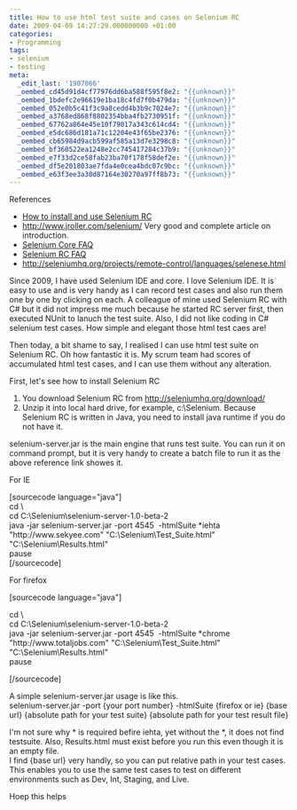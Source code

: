 ```yaml
---
title: How to use html test suite and cases on Selenium RC
date: 2009-04-09 14:27:29.000000000 +01:00
categories:
- Programming
tags:
- selenium
- testing
meta:
  _edit_last: '1907066'
  _oembed_cd45d91d4cf77976dd6ba588f595f8e2: "{{unknown}}"
  _oembed_1bdefc2e96619e1ba18c4fd7f0b479da: "{{unknown}}"
  _oembed_052e0b5c41f3c9a8cedd4b3b9c7024e7: "{{unknown}}"
  _oembed_a3768ed868f8802354bba4fb2730951f: "{{unknown}}"
  _oembed_67762a864e45e10f79017a343c614cd4: "{{unknown}}"
  _oembed_e5dc686d181a71c12204e43f65be2376: "{{unknown}}"
  _oembed_cb65984d9acb599af585a13d7e3298c8: "{{unknown}}"
  _oembed_bf360522ea1248e2cc745417284c37b9: "{{unknown}}"
  _oembed_e7f33d2ce58fab23ba70f178f58def2e: "{{unknown}}"
  _oembed_df5e201803ae7fda4e0cea4bdc07c9bc: "{{unknown}}"
  _oembed_e63f3ee3a30d87164e30270a97ff8b73: "{{unknown}}"
---
```

<p>References</p>
<ul>
<li><a href="http://clearspace.openqa.org/message/49641">How to install and use Selenium RC</a></li>
<li><a href="http://www.jroller.com/selenium/">http://www.jroller.com/selenium/</a> Very good and complete article on introduction.</li>
<li><a href="http://wiki.openqa.org/display/SEL/Selenium+core+FAQ">Selenium Core FAQ</a></li>
<li><a href="http://wiki.openqa.org/display/SRC/Selenium+RC+FAQ">Selenium RC FAQ</a></li>
<li><a href="http://seleniumhq.org/projects/remote-control/languages/selenese.html">http://seleniumhq.org/projects/remote-control/languages/selenese.html</a></li>
</ul>
<p>Since 2009, I have used Selenium IDE and core. I love Selenium IDE. It is easy to use and is very handy as I can record test cases and also run them one by one by clicking on each. A colleague of mine used Selenium RC with C# but it did not impress me much because he started RC server first, then executed NUnit to lanuch the test suite. Also, I did not like coding in C# selenium test cases. How simple and elegant those html test caes are!</p>
<p>Then today, a bit shame to say, I realised I can use html test suite on Selenium RC. Oh how fantastic it is. My scrum team had scores of accumulated html test cases, and I can use them without any alteration.</p>
<p>First, let's see how to install Selenium RC</p>
<ol>
<li>You download Selenium RC from <a href="http://seleniumhq.org/download/">http://seleniumhq.org/download/</a></li>
<li>Unzip it into local hard drive, for example, c:\Selenium. Because Selenium RC is written in Java, you need to install java runtime if you do not have it.</li>
</ol>
<p>selenium-server.jar is the main engine that runs test suite. You can run it on command prompt, but it is very handy to create a batch file to run it as the above reference link showes it.</p>
<p>For IE</p>
<p>[sourcecode language="java"]<br />
cd \<br />
cd C:\Selenium\selenium-server-1.0-beta-2<br />
java -jar selenium-server.jar -port 4545  -htmlSuite *iehta &quot;http://www.sekyee.com&quot; &quot;C:\Selenium\Test_Suite.html&quot; &quot;C:\Selenium\Results.html&quot;<br />
pause<br />
[/sourcecode]</p>
<p>For firefox</p>
<p>[sourcecode language="java"]</p>
<p>cd \<br />
cd C:\Selenium\selenium-server-1.0-beta-2<br />
java -jar selenium-server.jar -port 4545  -htmlSuite *chrome &quot;http://www.totaljobs.com&quot; &quot;C:\Selenium\Test_Suite.html&quot; &quot;C:\Selenium\Results.html&quot;<br />
pause</p>
<p>[/sourcecode]</p>
<p>A simple selenium-server.jar usage is like this.<br />
selenium-server.jar -port {your port number} -htmlSuite {firefox or ie} {base url} {absolute path for your test suite} {absolute path for your test result file}</p>
<p>I'm not sure why * is required befire iehta, yet without the *, it does not find testsuite. Also, Results.html must exist before you run this even though it is an empty file.<br />
I find {base url} very handly, so you can put relative path in your test cases. This enables you to use the same test cases to test on different environments such as Dev, Int, Staging, and Live.</p>
<p>Hoep this helps</p>
